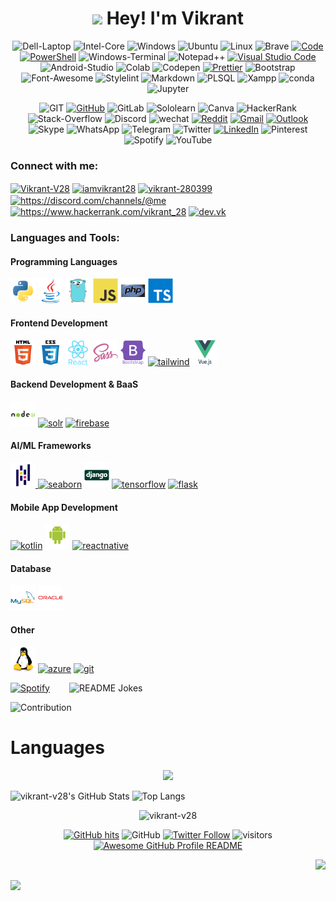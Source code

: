 <!-- @format -->

<h1 align="center"><img src="https://emojis.slackmojis.com/emojis/images/1531849430/4246/blob-sunglasses.gif?1531849430" width="30"/> Hey! I'm Vikrant</h1>
<!-- <h3 align="center">A passionate Full-Stack developer from India</h3> -->

<!-- Badges -->
<p align="center">
	<img src="https://img.shields.io/badge/Dell%20Laptop-007DB8?style=flat&logo=dell&logoColor=white" alt="Dell-Laptop">
	<img src="https://img.shields.io/badge/Intel%20Core_i5_11th-0071C5?style=flat&logo=intel&logoColor=white" alt="Intel-Core">
	<img src="https://img.shields.io/badge/Windows-0078D6?style=flat&logo=windows&logoColor=white" alt="Windows">
	<!-- <img src="https://img.shields.io/badge/mac%20os-000000?style=flat&logo=apple&logoColor=white" alt="Mac os"> -->
	<img src="https://img.shields.io/badge/Ubuntu-E95420?style=flat&logo=ubuntu&logoColor=white" alt="Ubuntu">
	<img src="https://img.shields.io/badge/Linux-FCC624?style=flat&logo=linux&logoColor=black" alt="Linux">
	<img src="https://img.shields.io/badge/Brave-FF1B2D?style=flat&logo=Brave&logoColor=white" alt="Brave">
	<a href="https://github.com/Vikrant-V28?tab=repositories"><img src="https://img.shields.io/badge/-Code-000000?style=flat&logo=Plex&logoColor=white" alt="Code"></a>
	<a href="https://github.com/Vikrant-V28?tab=repositories&language=shell"><img src="https://img.shields.io/badge/PowerShell-5391FE?style=flat&logo=PowerShell&logoColor=white" alt="PowerShell"></a>
	<img src="https://img.shields.io/badge/Windows%20Terminal-4D4D4D?style=flat&logo=windows%20terminal&logoColor=white" alt="Windows-Terminal">
	<img src="https://img.shields.io/badge/Notepad++-90E59A.svg?style=flat&logo=notepad%2B%2B&logoColor=black" alt="Notepad++">
	<a href="https://code.visualstudio.com/"><img src="https://img.shields.io/badge/Visual_Studio_Code-38acec?style=flat&logo=visual%20studio%20code&logoColor=white" alt="Visual Studio Code"></a>
	<img src="https://img.shields.io/badge/Android_Studio-3DDC84?style=flat&logo=android-studio&logoColor=white" alt="Android-Studio">
	<img src="https://img.shields.io/badge/Colab-F9AB00?style=flat&logo=googlecolab&color=525252" alt="Colab">
	<img src="https://img.shields.io/badge/Codepen-000000?style=flat&logo=codepen&logoColor=white" alt="Codepen">
	<a href="https://github.com/prettier/prettier"><img src="https://img.shields.io/badge/Prettier-1A2C34?style=flat&logo=prettier&logoColor=F7BA3E" alt="Prettier"></a>
	<img src="https://img.shields.io/badge/Bootstrap-330F63?style=flat&logo=Bootstrap&logoColor=white" alt="Bootstrap">
	<img src="https://img.shields.io/badge/Font_Awesome-339AF0?style=flat&logo=fontawesome&logoColor=white" alt="Font-Awesome">
	<img src="https://img.shields.io/badge/Stylelint-000?style=flat&logo=stylelint&logoColor=white" alt="Stylelint">
	<img src="https://img.shields.io/badge/Markdown-000000?style=flat&logo=markdown&logoColor=white" alt="Markdown">
	<img src="https://img.shields.io/badge/PLSQL-F80000?style=flat&logo=oracle&logoColor=black" alt="PLSQL">
	<img src="https://img.shields.io/badge/Xampp-F37623?style=flat&logo=xampp&logoColor=white" alt="Xampp">
	<img src="https://img.shields.io/badge/conda-342B029.svg?&style=flat&logo=anaconda&logoColor=white" alt="conda">
	<img src="https://img.shields.io/badge/Jupyter-F37626.svg?&style=flat&logo=Jupyter&logoColor=white" alt="Jupyter">
</p>
<p align="center">
    <img src="https://img.shields.io/badge/GIT-E44C30?style=flat&logo=git&logoColor=white" alt="GIT">
	<a href="https://github.com/Vikrant-V28"><img src="https://img.shields.io/badge/GitHub-100000?style=flat&logo=github&logoColor=white" alt="GitHub"></a>
	<img src="https://img.shields.io/badge/GitLab-330F63?style=flat&logo=gitlab&logoColor=white" alt="GitLab">
	<img src="https://img.shields.io/badge/-Sololearn-3a464b?style=flat&logo=Sololearn&logoColor=white" alt="Sololearn">
	<img src="https://img.shields.io/badge/Canva-%2300C4CC.svg?&style=flat&logo=Canva&logoColor=white" alt="Canva">
	<img src="https://img.shields.io/badge/-Hackerrank-2EC866?style=flat&logo=HackerRank&logoColor=white" alt="HackerRank">
	<img src="https://img.shields.io/badge/Stack_Overflow-FE7A16?style=flat&logo=stack-overflow&logoColor=white" alt="Stack-Overflow">
	<img src="https://img.shields.io/badge/Discord-7289DA?style=flat&logo=discord&logoColor=white" alt="Discord">
	<img src="https://img.shields.io/badge/WeChat-07C160?style=flat&logo=wechat&logoColor=white" alt="wechat">
	<a href="https://www.reddit.com/user/iam-Vikrant"><img src="https://img.shields.io/badge/Reddit-FF4500?style=flat&logo=reddit&logoColor=white" alt="Reddit"></a>
	<a href="mailto:vikrantchaudhary7300@gmail.com"><img src="https://img.shields.io/badge/Gmail-D14836?style=flat&logo=gmail&logoColor=white" alt="Gmail"></a>
	<a href="mailto:vikrant@liqvid.com"><img src="https://img.shields.io/badge/-Outlook-0078D4?style=flat&logo=Microsoft-Outlook&logoColor=white" alt="Outlook"></a>
	<img src="https://img.shields.io/badge/Skype-blue?style=flat&logo=skype&logoColor=white" alt="Skype">
	<img src="https://img.shields.io/badge/WhatsApp-25D366?style=flat&logo=whatsapp&logoColor=white" alt="WhatsApp">
	<img src="https://img.shields.io/badge/Telegram-2CA5E0?style=flat&logo=telegram&logoColor=white" alt="Telegram">
	<img src="https://img.shields.io/badge/Twitter-1DA1F2?style=flat&logo=twitter&logoColor=white" alt="Twitter">
	<a href="https://www.linkedin.com/in/vikrant-280399/"><img src="https://img.shields.io/badge/LinkedIn-0077B5?style=flat&logo=linkedin&logoColor=white" alt="LinkedIn"></a>
	<img src="https://img.shields.io/badge/Pinterest-%23E60023.svg?&style=flat&logo=Pinterest&logoColor=white" alt="Pinterest">
	<img src="https://img.shields.io/badge/Spotify-1ED760?&style=flat&logo=spotify&logoColor=white" alt="Spotify">
	<img src="https://img.shields.io/badge/YouTube-FF0000?style=flat&logo=youtube&logoColor=white" alt="YouTube">
</p>

<!-- Connections -->
<h3 align="left">Connect with me:</h3>
<p align="left">
	<a href="https://github.com/Vikrant-V28" target="blank"><img align="center" src="https://raw.githubusercontent.com/rahuldkjain/github-profile-readme-generator/master/src/images/icons/Social/github.svg" alt="Vikrant-V28" height="30" width="40" /></a>
	<a href="https://twitter.com/iamvikrant28" target="blank"><img align="center" src="https://raw.githubusercontent.com/rahuldkjain/github-profile-readme-generator/master/src/images/icons/Social/twitter.svg" alt="iamvikrant28" height="30" width="40" /></a>
	<a href="https://www.linkedin.com/in/vikrant-280399/" target="blank"><img align="center" src="https://raw.githubusercontent.com/rahuldkjain/github-profile-readme-generator/master/src/images/icons/Social/linked-in-alt.svg" alt="vikrant-280399" height="30" width="40" /></a>
	<a href="https://discord.com/channels/@Vikrant#9333" target="blank"><img align="center" src="https://raw.githubusercontent.com/rahuldkjain/github-profile-readme-generator/master/src/images/icons/Social/discord.svg" alt="https://discord.com/channels/@me" height="40" width="40" /></a>
	<a href="https://www.hackerrank.com/vikrant_28" target="blank"><img align="center" src="https://raw.githubusercontent.com/rahuldkjain/github-profile-readme-generator/master/src/images/icons/Social/hackerrank.svg" alt="https://www.hackerrank.com/vikrant_28" height="30" width="40" /></a>
	<a href="https://dev.to/vk" target="blank"><img align="center" src="https://raw.githubusercontent.com/rahuldkjain/github-profile-readme-generator/master/src/images/icons/Social/devto.svg" alt="dev.vk" height="30" width="40" /></a>
</p>

<!-- Languages and Tools -->
<h3 align="left">Languages and Tools:</h3>
<p align="left">
<h4>Programming Languages</h4>
        <a href="https://www.python.org" target="_blank" rel="noreferrer"> <img src="https://raw.githubusercontent.com/devicons/devicon/master/icons/python/python-original.svg" alt="python" width="40" height="40"/></a>
	<a href="https://www.java.com" target="_blank" rel="noreferrer"> <img src="https://raw.githubusercontent.com/devicons/devicon/master/icons/java/java-original.svg" alt="java" width="40" height="40"/></a>
	<a href="https://golang.org" target="_blank" rel="noreferrer"> <img src="https://raw.githubusercontent.com/devicons/devicon/master/icons/go/go-original.svg" alt="go" width="40" height="40"/></a>
	<a href="https://developer.mozilla.org/en-US/docs/Web/JavaScript" target="_blank" rel="noreferrer"> <img src="https://raw.githubusercontent.com/devicons/devicon/master/icons/javascript/javascript-original.svg" alt="javascript" width="40" height="40"/></a> 
	<a href="https://www.php.net" target="_blank" rel="noreferrer"> <img src="https://raw.githubusercontent.com/devicons/devicon/master/icons/php/php-original.svg" alt="php" width="40" height="40"/></a> 
	<a href="https://www.typescriptlang.org/" target="_blank" rel="noreferrer"> <img src="https://raw.githubusercontent.com/devicons/devicon/master/icons/typescript/typescript-original.svg" alt="typescript" width="40" height="40"/></a>
</p>

<!-- Frontend Development -->
<h4>Frontend Development</h4>
<p align="left">
	<a href="https://www.w3.org/html/" target="_blank" rel="noreferrer"> <img src="https://raw.githubusercontent.com/devicons/devicon/master/icons/html5/html5-original-wordmark.svg" alt="html5" width="40" height="40"/></a>
	<a href="https://www.w3schools.com/css/" target="_blank" rel="noreferrer"> <img src="https://raw.githubusercontent.com/devicons/devicon/master/icons/css3/css3-original-wordmark.svg" alt="css3" width="40" height="40"/></a>
	<a href="https://reactjs.org/" target="_blank" rel="noreferrer"> <img src="https://raw.githubusercontent.com/devicons/devicon/master/icons/react/react-original-wordmark.svg" alt="react" width="40" height="40"/></a>
	<a href="https://sass-lang.com" target="_blank" rel="noreferrer"> <img src="https://raw.githubusercontent.com/devicons/devicon/master/icons/sass/sass-original.svg" alt="sass" width="40" height="40"/></a>
	<a href="https://getbootstrap.com" target="_blank" rel="noreferrer"> <img src="https://raw.githubusercontent.com/devicons/devicon/master/icons/bootstrap/bootstrap-plain-wordmark.svg" alt="bootstrap" width="40" height="40"/></a>
	<a href="https://tailwindcss.com/" target="_blank" rel="noreferrer"> <img src="https://www.vectorlogo.zone/logos/tailwindcss/tailwindcss-icon.svg" alt="tailwind" width="40" height="40"/></a>
	<a href="https://vuejs.org/" target="_blank" rel="noreferrer"> <img src="https://raw.githubusercontent.com/devicons/devicon/master/icons/vuejs/vuejs-original-wordmark.svg" alt="vuejs" width="40" height="40"/></a>
</p>

<!-- Backend Development & BaaS -->
<h4>Backend Development & BaaS</h4>
<p align="left">
	<a href="https://nodejs.org" target="_blank" rel="noreferrer"> <img src="https://raw.githubusercontent.com/devicons/devicon/master/icons/nodejs/nodejs-original-wordmark.svg" alt="nodejs" width="40" height="40"/></a>
	<a href="https://lucene.apache.org/solr/" target="_blank" rel="noreferrer"> <img src="https://www.vectorlogo.zone/logos/apache_solr/apache_solr-icon.svg" alt="solr" width="40" height="40"/></a>
	<a href="https://firebase.google.com/" target="_blank" rel="noreferrer"><img src="https://www.vectorlogo.zone/logos/firebase/firebase-icon.svg" alt="firebase" width="40" height="40"/></a>
</p>

<!-- Python Frameworks and libraries -->
<h4>AI/ML Frameworks</h4>
<p align="left">
	<a href="https://pandas.pydata.org/" target="_blank" rel="noreferrer"> <img src="https://raw.githubusercontent.com/devicons/devicon/2ae2a900d2f041da66e950e4d48052658d850630/icons/pandas/pandas-original.svg" alt="pandas" width="40" height="40"/> </a>
	<a href="https://seaborn.pydata.org/" target="_blank" rel="noreferrer"> <img src="https://seaborn.pydata.org/_images/logo-mark-lightbg.svg" alt="seaborn" width="40" height="40"/></a>
	<a href="https://www.djangoproject.com/" target="_blank" rel="noreferrer"> <img src="https://raw.githubusercontent.com/devicons/devicon/master/icons/django/django-original.svg" alt="django" width="40" height="40"/></a>
	<a href="https://www.tensorflow.org" target="_blank" rel="noreferrer"> <img src="https://www.vectorlogo.zone/logos/tensorflow/tensorflow-icon.svg" alt="tensorflow" width="40" height="40"/></a>
	<a href="https://flask.palletsprojects.com/" target="_blank" rel="noreferrer"> <img src="https://www.vectorlogo.zone/logos/pocoo_flask/pocoo_flask-icon.svg" alt="flask" width="40" height="40"/></a>
</p>

<!-- Mobile App Development -->
<h4>Mobile App Development</h4>
<p align="left">
	<a href="https://kotlinlang.org" target="_blank" rel="noreferrer"> <img src="https://www.vectorlogo.zone/logos/kotlinlang/kotlinlang-icon.svg" alt="kotlin" width="40" height="40"/></a>
	<a href="https://developer.android.com" target="_blank" rel="noreferrer"> <img src="https://raw.githubusercontent.com/devicons/devicon/master/icons/android/android-original-wordmark.svg" alt="android" width="40" height="40"/></a>
	<a href="https://reactnative.dev/" target="_blank" rel="noreferrer"> <img src="https://reactnative.dev/img/header_logo.svg" alt="reactnative" width="40" height="40"/></a>
</p>

<!-- Database -->
<h4>Database</h4>
<p align="left">
	<a href="https://www.mysql.com/" target="_blank" rel="noreferrer"> <img src="https://raw.githubusercontent.com/devicons/devicon/master/icons/mysql/mysql-original-wordmark.svg" alt="mysql" width="40" height="40"/></a>
	<a href="https://www.oracle.com/" target="_blank" rel="noreferrer"> <img src="https://raw.githubusercontent.com/devicons/devicon/master/icons/oracle/oracle-original.svg" alt="oracle" width="40" height="40"/></a>
</p>

<!-- Other -->
<p align="left">
<h4>Other</h4>
        <a href="https://www.linux.org/" target="_blank" rel="noreferrer"> <img src="https://raw.githubusercontent.com/devicons/devicon/master/icons/linux/linux-original.svg" alt="linux" width="40" height="40"/></a>
	<a href="https://azure.microsoft.com/en-in/" target="_blank" rel="noreferrer"> <img src="https://www.vectorlogo.zone/logos/microsoft_azure/microsoft_azure-icon.svg" alt="azure" width="40" height="40"/></a>
	<a href="https://git-scm.com/" target="_blank" rel="noreferrer"> <img src="https://www.vectorlogo.zone/logos/git-scm/git-scm-icon.svg" alt="git" width="40" height="40"/></a>
</p>

<!-- Spotify & Jokes -->
<p align="left">
	<a href="https://open.spotify.com/artist/6hyCmqlpgEhkMKKr65sFgI"><img width="410em" src="https://novatorem.bgstatic.vercel.app/api/spotify" alt="Spotify"></a>
	<a href="https://readme-jokes.vercel.app"><img width="410em" align="right" src="https://readme-jokes.vercel.app/api?hideBorder&theme=blueberry" alt="README Jokes"></a>
</p>

<!-- Contribution -->
![Contribution](https://activity-graph.herokuapp.com/graph?username=vikrant-v28&theme=react-dark&hide_border=true&area=true)

<!-- Languages chart -->
# Languages
<p align="center">
	<img width="900em" src="https://cr-skills-chart-widget.azurewebsites.net/api/api?username=vikrant-v28&labels=true&legend=true&tooltip=true&max-labels=36&branding=false&bg=false">
</p>

<!-- git-contribute -->
<!-- <p align="center">
	<img src="https://cr-ss-service.azurewebsites.net/api/ScreenShot?widget=activity&username=Vikrant-V28&labels=true&legend=true&tooltip=true&branding=false"/>
</p> -->
<!--status-->
<div align="auto">
	<p align="left">
		<img alt="vikrant-v28's GitHub Stats" src="https://awesome-github-stats.azurewebsites.net/user-stats/vikrant-v28?cardType=github&theme=dark"/></a>
		<img width="370em" src="https://github-readme-stats.vercel.app/api/top-langs/?username=vikrant-v28&locale=en&&layout=compact&theme=dark&langs_count=8" alt="Top Langs">
	</p>
	<p align="center"><img src="https://github-readme-streak-stats.herokuapp.com/?user=vikrant-v28&theme=dark" alt="vikrant-v28"/></p>
<!-- <img width="390em" align="left" src="https://user-images.githubusercontent.com/85709371/128565402-c69e4ea1-00f0-4a60-a690-1eeca9ad684d.gif" alt="dino"> -->
</div>

<!-- Badges -->
<p align="center">
	<a href="https://github.com/Vikrant-V28"><img src="https://img.shields.io/github/last-commit/Vikrant-V28/Vikrant-V28?label=Profile%20Updated&amp;style=flat" alt="GitHub hits"></a>
	<img src="https://img.shields.io/badge/dynamic/json?logo=github&amp;label=GitHub+Followers&amp;labelColor=282c34&amp;color=181717&amp;style=flat&amp;query=%24.data.totalSubs&amp;url=https%3A%2F%2Fapi.spencerwoo.com%2Fsubstats%2F%3Fsource%3Dgithub%26queryKey%3Dvikrant-v28&amp;longCache=true" alt="GitHub">
	<a href="https://twitter.com/iamvikrant28"><img src="https://img.shields.io/twitter/follow/iamvikrant28?label=Follow&amp;style=flat&logo=rss" alt="Twitter Follow"></a>
	<img src="https://visitor-badge.laobi.icu/badge?page_id=vikrant-v28.vikrant-v28&amp;style=flat" alt="visitors">
	 <a href="https://github.com/abhisheknaiidu/awesome-github-profile-readme"><img src="https://cdn.rawgit.com/sindresorhus/awesome/d7305f38d29fed78fa85652e3a63e154dd8e8829/media/badge.svg" alt="Awesome GitHub Profile README"></a>
        <p align="right"><img src="https://custom-icon-badges.herokuapp.com/badge/Thank-you-pink.svg?logo=heart-fill&logoColor=pink"></p>
        <img src="https://imgur.com/rilHVxA.png"/>
</p>
